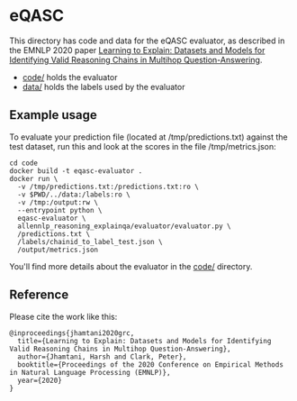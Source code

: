 # eQASC

This directory has code and data for the eQASC evaluator, as described in the EMNLP 2020 paper [Learning to Explain: Datasets and Models for Identifying Valid Reasoning Chains in Multihop Question-Answering](https://www.semanticscholar.org/paper/Learning-to-Explain%3A-Datasets-and-Models-for-Valid-Jhamtani-Clark/ebaebfefec9d5c21a4559a1a038743bd437d2f01).

* [code/](code/) holds the evaluator
* [data/](data/) holds the labels used by the evaluator

## Example usage

To evaluate your prediction file (located at /tmp/predictions.txt) against the
test dataset, run this and look at the scores in the file /tmp/metrics.json:

```
cd code
docker build -t eqasc-evaluator .
docker run \
  -v /tmp/predictions.txt:/predictions.txt:ro \
  -v $PWD/../data:/labels:ro \
  -v /tmp:/output:rw \
  --entrypoint python \
  eqasc-evaluator \
  allennlp_reasoning_explainqa/evaluator/evaluator.py \
  /predictions.txt \
  /labels/chainid_to_label_test.json \
  /output/metrics.json
```

You'll find more details about the evaluator in the [code/](code/) directory.

## Reference

Please cite the work like this:

```
@inproceedings{jhamtani2020grc,
  title={Learning to Explain: Datasets and Models for Identifying Valid Reasoning Chains in Multihop Question-Answering},
  author={Jhamtani, Harsh and Clark, Peter},
  booktitle={Proceedings of the 2020 Conference on Empirical Methods in Natural Language Processing (EMNLP)},
  year={2020}
}
```
